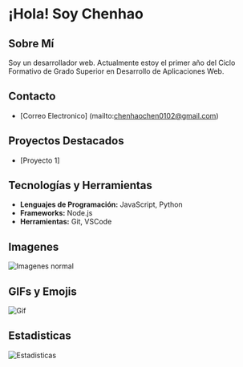 # ¡Hola! Soy Chenhao

## Sobre Mí
Soy un desarrollador web. Actualmente estoy el primer año del Ciclo Formativo de Grado Superior en Desarrollo de Aplicaciones Web.
## Contacto
- [Correo Electronico] (mailto:chenhaochen0102@gmail.com)

## Proyectos Destacados
- [Proyecto 1] 
## Tecnologías y Herramientas
- **Lenguajes de Programación:** JavaScript, Python
- **Frameworks:** Node.js
- **Herramientas:** Git, VSCode

## Imagenes
![Imagenes normal](https://assets-global.website-files.com/5f5a53e153805db840dae2db/64e79ca5aff2fb7295bfddf9_github-que-es.jpg)

## GIFs y Emojis
![Gif](https://media0.giphy.com/media/v1.Y2lkPTc5MGI3NjExNXF1a3E4empsdWRtb3F3YTU0eW92YnVqcDR0ZHZiZWtkMm02Z2lrbyZlcD12MV9pbnRlcm5hbF9naWZfYnlfaWQmY3Q9Zw/du3J3cXyzhj75IOgvA/giphy.gif)

## Estadisticas
![Estadisticas](http://github-readme-stats.vercel.app/api?username=cche429&count_private=true&theme=radical)
